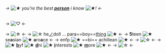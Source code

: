 ###### -> ![★](https://barbara.crd.co/assets/images/gallery01/ab4a7c68_original.gif?v=115e6ed7) you're the *best* [**person**](https://twitter.com/BabytronOwnsYou) i *know* ![★](https://barbara.crd.co/assets/images/gallery06/c6299d30_original.gif?v=115e6ed7)*!* <-
-> ![♡](https://i.postimg.cc/T2rdB4DG/ezgif-2-c4cd053e4c.gif) <-

-> ![☆](https://barbara.crd.co/assets/images/image100.gif?v=115e6ed7) <-
-> ![☆](https://64.media.tumblr.com/9cc592bf88dfd497235b2547bd80aedc/66a299925faff441-fb/s75x75_c1/946937b05bdf21a41f09ef808bccaa2b6d20fecf.gifv) he[ノ](https://pronouny.xyz/u/idoll)doll … para==boy==[thing](https://pin.it/3LQo2hq) ![★](https://gnome.crd.co/assets/images/punctuation/eb59573f.gif?v=7c5c308b) <-
-> **5**teen ![★](https://gnome.crd.co/assets/images/punctuation/9a19da42.gif?v=7c5c308b) se**a**sian ![★](https://barbara.crd.co/assets/images/gallery38/a70434dd_original.gif?v=115e6ed7) **a**ro**a**ce <-
-> enfp ![★](https://barbara.crd.co/assets/images/gallery44/6ac859d8_original.gif?v=115e6ed7) ==bi== achillean ![★](https://barbara.crd.co/assets/images/gallery03/fbd9f4c4_original.gif?v=115e6ed7) <-
-> ![☆](https://barbara.crd.co/assets/images/image621.gif?v=115e6ed7) <-
-> ![★](https://barbara.crd.co/assets/images/gallery03/8dc3642b_original.gif?v=115e6ed7) [**b**](https://rentry.co/b-yf)yf ![★](https://barbara.crd.co/assets/images/gallery01/c7b2e23b_original.gif?v=115e6ed7) [**d**](https://rentry.co/dn-i)ni ![★](https://barbara.crd.co/assets/images/gallery01/403a5e3a_original.gif?v=115e6ed7) [**i**](https://rentry.co/my-interest)nterests ![★](https://barbara.crd.co/assets/images/gallery01/fa1441a3_original.gif?v=115e6ed7) [**m**](https://rentry.co/more-abt-me)ore ![★](https://barbara.crd.co/assets/images/gallery02/1931fdaf_original.gif?v=115e6ed7) <-
-> ![☆](https://barbara.crd.co/assets/images/image46.png?v=115e6ed7) <-